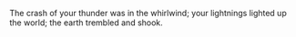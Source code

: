 The crash of your thunder was in the whirlwind; your lightnings lighted up the world; the earth trembled and shook.
